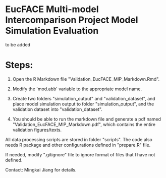 # EucFACE Multi-model Intercomparison Project Model Simulation Evaluation

to be added


# Steps:

1. Open the R Markdown file "Validation_EucFACE_MIP_Markdown.Rmd".

2. Modify the 'mod.abb' variable to the appropriate model name.

3. Create two folders "simulation_output" and "validation_dataset", and place model simulation output to folder "simulation_output", and the validation dataset into "validation_dataset".

4. You should be able to run the markdown file and generate a pdf named "Validation_EucFACE_MIP_Markdown.pdf", which contains the entire validation figures/texts.

All data processing scripts are stored in folder "scripts". The code also needs R package and other configurations defined in "prepare.R" file. 

If needed, modify ".gitignore" file to ignore format of files that I have not defined. 

Contact: Mingkai Jiang for details. 